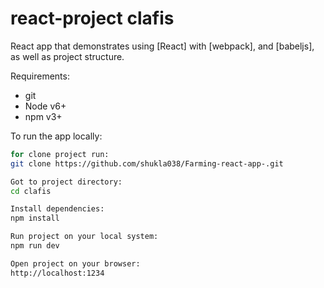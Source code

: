 # react-project clafis

React app that demonstrates using [React] with [webpack], and [babeljs], as well as project structure.

Requirements:
- git
- Node v6+
- npm v3+

To run the app locally:

```bash
for clone project run:
git clone https://github.com/shukla038/Farming-react-app-.git

Got to project directory:
cd clafis

Install dependencies:
npm install

Run project on your local system:
npm run dev

Open project on your browser: 
http://localhost:1234
```
